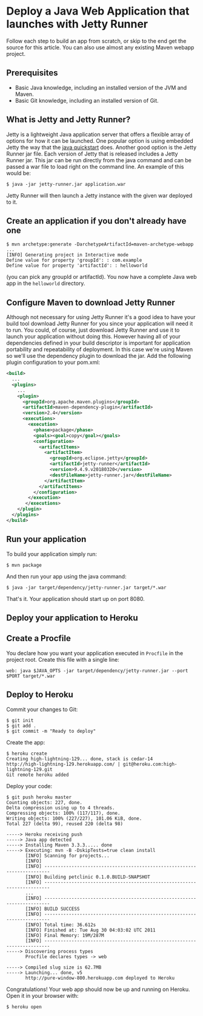 # Deploy a Java Web Application that launches with Jetty Runner

Follow each step to build an app from scratch, or skip to the end get the source for this article. You can also use almost any existing Maven webapp project.

## Prerequisites

* Basic Java knowledge, including an installed version of the JVM and Maven.
* Basic Git knowledge, including an installed version of Git.

## What is Jetty and Jetty Runner?
Jetty is a lightweight Java application server that offers a flexible array of options for how it can be launched. One popular option is using embedded Jetty the way that the [java quickstart](http://devcenter.heroku.com/java) does. Another good option is the Jetty Runner jar file. Each version of Jetty that is released includes a Jetty Runner jar. This jar can be run directly from the java command and can be passed a war file to load right on the command line. An example of this would be:

```term
$ java -jar jetty-runner.jar application.war
```

Jetty Runner will then launch a Jetty instance with the given war deployed to it.

## Create an application if you don't already have one

```term
$ mvn archetype:generate -DarchetypeArtifactId=maven-archetype-webapp
...
[INFO] Generating project in Interactive mode
Define value for property 'groupId': : com.example
Define value for property 'artifactId': : helloworld
```

(you can pick any groupId or artifactId). You now have a complete Java web app in the `helloworld` directory.

## Configure Maven to download Jetty Runner

Although not necessary for using Jetty Runner it's a good idea to have your build tool download Jetty Runner for you since your application will need it to run. You could, of course, just download Jetty Runner and use it to launch your application without doing this. However having all of your dependencies defined in your build descriptor is important for application portability and repeatability of deployment. In this case we're using Maven so we'll use the dependency plugin to download the jar. Add the following plugin configuration to your pom.xml:

```xml
<build>
  ...
  <plugins>
    ...
    <plugin>
      <groupId>org.apache.maven.plugins</groupId>
      <artifactId>maven-dependency-plugin</artifactId>
      <version>2.4</version>
      <executions>
        <execution>
          <phase>package</phase>
          <goals><goal>copy</goal></goals>
          <configuration>
            <artifactItems>
              <artifactItem>
                <groupId>org.eclipse.jetty</groupId>
                <artifactId>jetty-runner</artifactId>
                <version>9.4.9.v20180320</version>
                <destFileName>jetty-runner.jar</destFileName>
              </artifactItem>
            </artifactItems>
          </configuration>
        </execution>
       </executions>
    </plugin>
  </plugins>
</build>
```

## Run your application

To build your application simply run:

```term
$ mvn package
```

And then run your app using the java command:

```term
$ java -jar target/dependency/jetty-runner.jar target/*.war
```

That's it. Your application should start up on port 8080.

## Deploy your application to Heroku

## Create a Procfile

You declare how you want your application executed in `Procfile` in the project root. Create this file with a single line:

```
web: java $JAVA_OPTS -jar target/dependency/jetty-runner.jar --port $PORT target/*.war
```

## Deploy to Heroku

Commit your changes to Git:

```term
$ git init
$ git add .
$ git commit -m "Ready to deploy"
```

Create the app:

```
$ heroku create
Creating high-lightning-129... done, stack is cedar-14
http://high-lightning-129.herokuapp.com/ | git@heroku.com:high-lightning-129.git
Git remote heroku added
```

Deploy your code:

```term
$ git push heroku master
Counting objects: 227, done.
Delta compression using up to 4 threads.
Compressing objects: 100% (117/117), done.
Writing objects: 100% (227/227), 101.06 KiB, done.
Total 227 (delta 99), reused 220 (delta 98)

-----> Heroku receiving push
-----> Java app detected
-----> Installing Maven 3.3.3..... done
-----> Executing: mvn -B -DskipTests=true clean install
       [INFO] Scanning for projects...
       [INFO]                                                                         
       [INFO] ------------------------------------------------------------------------
       [INFO] Building petclinic 0.1.0.BUILD-SNAPSHOT
       [INFO] ------------------------------------------------------------------------
       ...
       [INFO] ------------------------------------------------------------------------
       [INFO] BUILD SUCCESS
       [INFO] ------------------------------------------------------------------------
       [INFO] Total time: 36.612s
       [INFO] Finished at: Tue Aug 30 04:03:02 UTC 2011
       [INFO] Final Memory: 19M/287M
       [INFO] ------------------------------------------------------------------------
-----> Discovering process types
       Procfile declares types -> web

-----> Compiled slug size is 62.7MB
-----> Launching... done, v5
       http://pure-window-800.herokuapp.com deployed to Heroku
```

Congratulations! Your web app should now be up and running on Heroku. Open it in your browser with:

```term
$ heroku open
```
